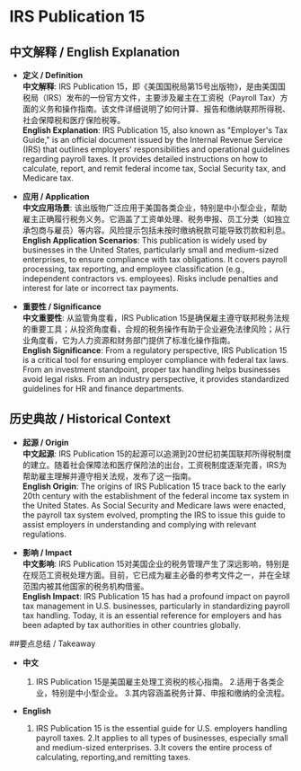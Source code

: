 # IRS Publication 15

## 中文解释 / English Explanation

* **定义 / Definition**  
  **中文解释**: IRS Publication 15，即《美国国税局第15号出版物》，是由美国国税局（IRS）发布的一份官方文件，主要涉及雇主在工资税（Payroll Tax）方面的义务和操作指南。该文件详细说明了如何计算、报告和缴纳联邦所得税、社会保障税和医疗保险税等。  
  **English Explanation**: IRS Publication 15, also known as "Employer's Tax Guide," is an official document issued by the Internal Revenue Service (IRS) that outlines employers' responsibilities and operational guidelines regarding payroll taxes. It provides detailed instructions on how to calculate, report, and remit federal income tax, Social Security tax, and Medicare tax.

* **应用 / Application**  
  **中文应用场景**: 该出版物广泛应用于美国各类企业，特别是中小型企业，帮助雇主正确履行税务义务。它涵盖了工资单处理、税务申报、员工分类（如独立承包商与雇员）等内容。风险提示包括未按时缴纳税款可能导致罚款和利息。  
  **English Application Scenarios**: This publication is widely used by businesses in the United States, particularly small and medium-sized enterprises, to ensure compliance with tax obligations. It covers payroll processing, tax reporting, and employee classification (e.g., independent contractors vs. employees). Risks include penalties and interest for late or incorrect tax payments.

* **重要性 / Significance**  
  **中文重要性**: 从监管角度看，IRS Publication 15是确保雇主遵守联邦税务法规的重要工具；从投资角度看，合规的税务操作有助于企业避免法律风险；从行业角度看，它为人力资源和财务部门提供了标准化操作指南。  
  **English Significance**: From a regulatory perspective, IRS Publication 15 is a critical tool for ensuring employer compliance with federal tax laws. From an investment standpoint, proper tax handling helps businesses avoid legal risks. From an industry perspective, it provides standardized guidelines for HR and finance departments.

## 历史典故 / Historical Context

* **起源 / Origin**  
  **中文起源**: IRS Publication 15的起源可以追溯到20世纪初美国联邦所得税制度的建立。随着社会保障法和医疗保险法的出台，工资税制度逐渐完善，IRS为帮助雇主理解并遵守相关法规，发布了这一指南。  
  **English Origin**: The origins of IRS Publication 15 trace back to the early 20th century with the establishment of the federal income tax system in the United States. As Social Security and Medicare laws were enacted, the payroll tax system evolved, prompting the IRS to issue this guide to assist employers in understanding and complying with relevant regulations.

* **影响 / Impact**  
  **中文影响**: IRS Publication 15对美国企业的税务管理产生了深远影响，特别是在规范工资税处理方面。目前，它已成为雇主必备的参考文件之一，并在全球范围内被其他国家的税务机构借鉴。  
  **English Impact**: IRS Publication 15 has had a profound impact on payroll tax management in U.S. businesses, particularly in standardizing payroll tax handling. Today, it is an essential reference for employers and has been adapted by tax authorities in other countries globally.

##要点总结 / Takeaway

* **中文**  
  1. IRS Publication 15是美国雇主处理工资税的核心指南。
  2.适用于各类企业，特别是中小型企业。
  3.其内容涵盖税务计算、申报和缴纳的全流程。

* **English**  
  1. IRS Publication 15 is the essential guide for U.S. employers handling payroll taxes.
  2.It applies to all types of businesses, especially small and medium-sized enterprises.
  3.It covers the entire process of calculating, reporting,and remitting taxes.